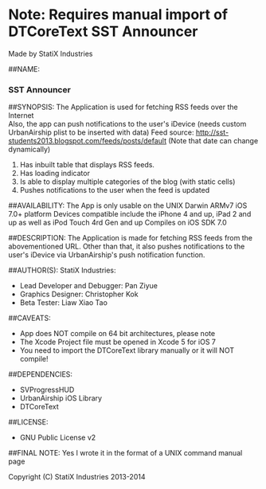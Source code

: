 **Note: Requires manual import of DTCoreText**
**SST Announcer**
==========================
Made by StatiX Industries  

##NAME:
### SST Announcer

##SYNOPSIS:
The Application is used for fetching RSS feeds over the Internet  
Also, the app can push notifications to the user's iDevice (needs custom UrbanAirship plist to be inserted with data)
Feed source: http://sst-students2013.blogspot.com/feeds/posts/default (Note that date can change dynamically)
  
1. Has inbuilt table that displays RSS feeds.
2. Has loading indicator
3. Is able to display multiple categories of the blog (with static cells)
4. Pushes notifications to the user when the feed is updated
  

##AVAILABILITY:
The App is only usable on the UNIX Darwin ARMv7 iOS 7.0+ platform
Devices compatible include the iPhone 4 and up, iPad 2 and up as well as iPod Touch 4rd Gen and up
Compiles on iOS SDK 7.0


##DESCRIPTION:
The Application is made for fetching RSS feeds from the abovementioned URL. Other than that, it also pushes notifications to the user's iDevice via UrbanAirship's push notification function.
  
##AUTHOR(S):
StatiX Industries:
* Lead Developer and Debugger: Pan Ziyue
* Graphics Designer: Christopher Kok
* Beta Tester: Liaw Xiao Tao
  

##CAVEATS:
* App does NOT compile on 64 bit architectures, please note
* The Xcode Project file must be opened in Xcode 5 for iOS 7
* You need to import the DTCoreText library manually or it will NOT compile!

##DEPENDENCIES:
* SVProgressHUD
* UrbanAirship iOS Library
* DTCoreText


##LICENSE:
* GNU Public License v2


##FINAL NOTE:
Yes I wrote it in the format of a UNIX command manual page
  
Copyright (C) StatiX Industries 2013-2014